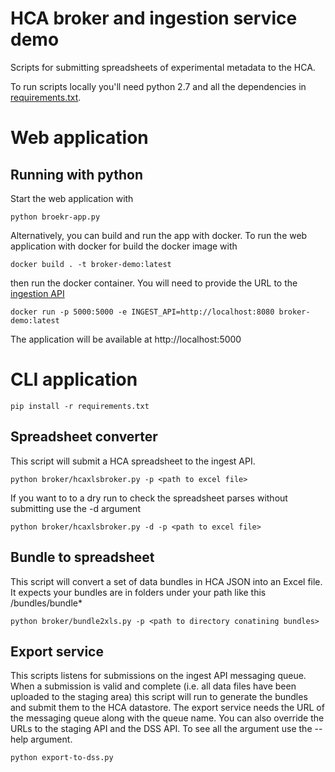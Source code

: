 # HCA broker and ingestion service demo 

Scripts for submitting spreadsheets of experimental metadata to the HCA. 
 
To run scripts locally you'll need python 2.7 and all the dependencies in [requirements.txt](requirements.txt). 


# Web application 

## Running with python 

Start the web application with 

```
python broekr-app.py
```

Alternatively, you can build and run the app with docker. To run the web application with docker for build the docker image with 

```
docker build . -t broker-demo:latest
```

then run the docker container. You will need to provide the URL to the [ingestion API](https://github.com/HumanCellAtlas/ingest-core)

```
docker run -p 5000:5000 -e INGEST_API=http://localhost:8080 broker-demo:latest
```

The application will be available at http://localhost:5000

# CLI application 


```
pip install -r requirements.txt
```

## Spreadsheet converter 
 
This script will submit a HCA spreadsheet to the ingest API. 

```
python broker/hcaxlsbroker.py -p <path to excel file>
```

If you want to to a dry run to check the spreadsheet parses without submitting use the -d argument 

```
python broker/hcaxlsbroker.py -d -p <path to excel file>
```

## Bundle to spreadsheet 

This script will convert a set of data bundles in HCA JSON into an Excel file. It expects your bundles are in folders under your path like this
 <supplied path>/bundles/bundle*

```
python broker/bundle2xls.py -p <path to directory conatining bundles>
```

## Export service

This scripts listens for submissions on the ingest API messaging queue. When a submission is valid and complete (i.e. all data files have been uploaded to the staging area) this script will run to generate the 
bundles and submit them to the HCA datastore. The export service needs the URL of the messaging queue along with the queue name. You can also override the URLs to the staging API and the DSS API.  To see all the argument use the --help argument. 

```
python export-to-dss.py
```

